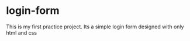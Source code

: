 # login-form


This is my first practice project. Its a simple login form designed with only html and css
